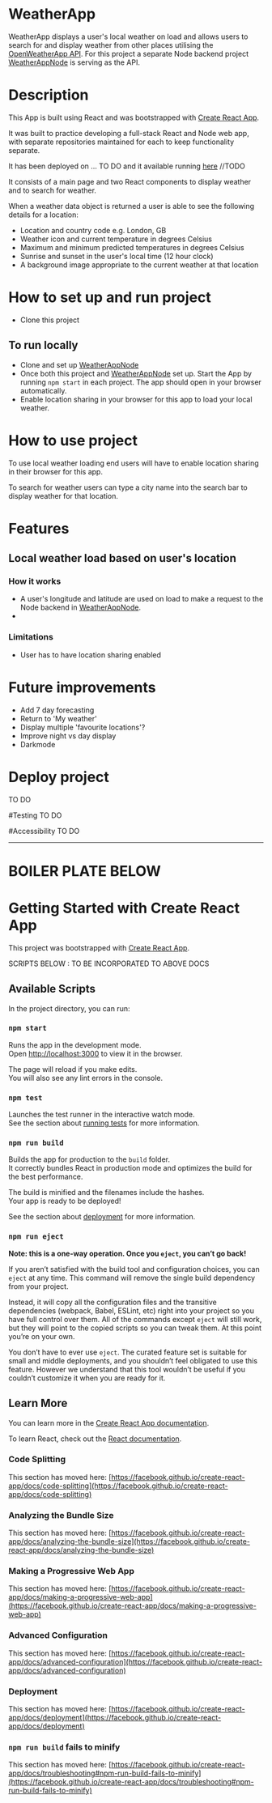 # WeatherApp
WeatherApp displays a user's local weather on load and allows users to search for and display weather from other places utilising the [OpenWeatherApp API](https://openweathermap.org/api). For this project a separate Node backend project [WeatherAppNode](https://github.com/kmaaallen/WeatherAppNode) is serving as the API.

# Description
This App is built using React and was bootstrapped with [Create React App](https://github.com/facebook/create-react-app).

It was built to practice developing a full-stack React and Node web app, with separate repositories maintained for each to keep functionality separate.

It has been deployed on ... TO DO and it available running [here]() //TODO

It consists of a main page and two React components to display weather and to search for weather.

When a weather data object is returned a user is able to see the following details for a location:
- Location and country code e.g. London, GB
- Weather icon and current temperature in degrees Celsius
- Maximum and minimum predicted temperatures in degrees Celsius
- Sunrise and sunset in the user's local time (12 hour clock)
- A background image appropriate to the current weather at that location

# How to set up and run project
- Clone this project

## To run locally
- Clone and set up [WeatherAppNode](https://github.com/kmaaallen/WeatherAppNode)
- Once both this project and [WeatherAppNode](https://github.com/kmaaallen/WeatherAppNode) set up. Start the App by running <code>npm start</code> in each project. The app should open in your browser automatically.
- Enable location sharing in your browser for this app to load your local weather.


# How to use project
To use local weather loading end users will have to enable location sharing in their browser for this app.

To search for weather users can type a city name into the search bar to display weather for that location.

# Features
## Local weather load based on user's location
### How it works
- A user's longitude and latitude are used on load to make a request to the Node backend in [WeatherAppNode](https://github.com/kmaaallen/WeatherAppNode).
-
### Limitations
- User has to have location sharing enabled

# Future improvements
- Add 7 day forecasting
- Return to 'My weather'
- Display multiple 'favourite locations'?
- Improve night vs day display
- Darkmode

# Deploy project
TO DO

#Testing
TO DO

#Accessibility
TO DO


---------------------------------------

# BOILER PLATE BELOW
# Getting Started with Create React App

This project was bootstrapped with [Create React App](https://github.com/facebook/create-react-app).

SCRIPTS BELOW : TO BE INCORPORATED TO ABOVE DOCS

## Available Scripts

In the project directory, you can run:

### `npm start`

Runs the app in the development mode.\
Open [http://localhost:3000](http://localhost:3000) to view it in the browser.

The page will reload if you make edits.\
You will also see any lint errors in the console.

### `npm test`

Launches the test runner in the interactive watch mode.\
See the section about [running tests](https://facebook.github.io/create-react-app/docs/running-tests) for more information.

### `npm run build`

Builds the app for production to the `build` folder.\
It correctly bundles React in production mode and optimizes the build for the best performance.

The build is minified and the filenames include the hashes.\
Your app is ready to be deployed!

See the section about [deployment](https://facebook.github.io/create-react-app/docs/deployment) for more information.

### `npm run eject`

**Note: this is a one-way operation. Once you `eject`, you can’t go back!**

If you aren’t satisfied with the build tool and configuration choices, you can `eject` at any time. This command will remove the single build dependency from your project.

Instead, it will copy all the configuration files and the transitive dependencies (webpack, Babel, ESLint, etc) right into your project so you have full control over them. All of the commands except `eject` will still work, but they will point to the copied scripts so you can tweak them. At this point you’re on your own.

You don’t have to ever use `eject`. The curated feature set is suitable for small and middle deployments, and you shouldn’t feel obligated to use this feature. However we understand that this tool wouldn’t be useful if you couldn’t customize it when you are ready for it.

## Learn More

You can learn more in the [Create React App documentation](https://facebook.github.io/create-react-app/docs/getting-started).

To learn React, check out the [React documentation](https://reactjs.org/).

### Code Splitting

This section has moved here: [https://facebook.github.io/create-react-app/docs/code-splitting](https://facebook.github.io/create-react-app/docs/code-splitting)

### Analyzing the Bundle Size

This section has moved here: [https://facebook.github.io/create-react-app/docs/analyzing-the-bundle-size](https://facebook.github.io/create-react-app/docs/analyzing-the-bundle-size)

### Making a Progressive Web App

This section has moved here: [https://facebook.github.io/create-react-app/docs/making-a-progressive-web-app](https://facebook.github.io/create-react-app/docs/making-a-progressive-web-app)

### Advanced Configuration

This section has moved here: [https://facebook.github.io/create-react-app/docs/advanced-configuration](https://facebook.github.io/create-react-app/docs/advanced-configuration)

### Deployment

This section has moved here: [https://facebook.github.io/create-react-app/docs/deployment](https://facebook.github.io/create-react-app/docs/deployment)

### `npm run build` fails to minify

This section has moved here: [https://facebook.github.io/create-react-app/docs/troubleshooting#npm-run-build-fails-to-minify](https://facebook.github.io/create-react-app/docs/troubleshooting#npm-run-build-fails-to-minify)
